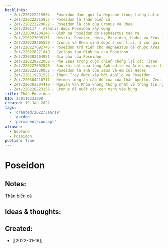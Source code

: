 ```yaml
---
backlinks:
  - Zet/220222215904 - Poseidon được gọi là Neptune trong tiếng Latin
  - Zet/220222215957 - Poseidon là thần biển cả
  - Zet/220222220022 - Poseidon là con của Cronus và Rhea
  - Zet/220117 - Alantis được Poseidon xây dựng
  - Zet/220303204246 - Đinh ba Poseidon do Hephaestus tạo ra
  - Zet/220227095131 - Hestia, Demeter, Hera, Poseidon, Hades và Zeus là con của Cronus và Rhea
  - Zet/220228205550 - Cronus và Rhea sinh được 3 con trai, 3 con gái
  - Zet/220227092746 - Poseidon trả tiền cho Hephaestus để chuộc Ares
  - Zet/220228221849 - Cyclops tạo đinh ba cho Poseidon
  - Zet/220303204951 - Gia phả của Poseidon
  - Zet/220228222058 - Phe Zeus trong cuộc chiến chống lại các Titan
  - Zet/220227092540 - Sau khi bắt quả tang Aphrodite và Aries ngoại tình, Hephaestus bắt họ bằng lưới vàng và mời các thần chứng kiến
  - Zet/220222220052 - Poseidon là anh của Zeus và em của Hades
  - Zet/220119231521 - Thành Troy được xây bởi Apollo và Poseidon
  - Zet/220304210711 - Hermes từng ăn cắp đồ của của thần Apollo, Zeus, Ares, Poseidon
  - Zet/220303204410 - Nguyễn Văn Khỏa không thống nhất về thông tin người tạo ra đinh ba Poseidon
  - Zet/220226223156 - Cronus đã nuốt các con mình vào bụng
title: Thần Poseidon
UID: 220119233908
created: 19-Jan-2022
tags:
  - 'created/2022/Jan/19'
  - 'garden'
  - 'permanent/concept'
aliases:
  - Neptune
  - Poseidon
publish: True
---
```

# Poseidon

## Notes:
Thần biển cả

## Ideas & thoughts:



## Created:
- [[2022-01-19]]
